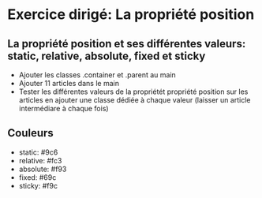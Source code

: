 # Exercice dirigé: La propriété position

## La propriété position et ses différentes valeurs: static, relative, absolute, fixed et sticky
- Ajouter les classes .container et .parent au main
- Ajouter 11 articles dans le main
- Tester les différentes valeurs de la propriétét propriété position sur les articles en ajouter une classe dédiée à chaque valeur (laisser un article intermédiare à chaque fois)

## Couleurs
- static: #9c6
- relative: #fc3
- absolute: #f93
- fixed: #69c
- sticky: #f9c